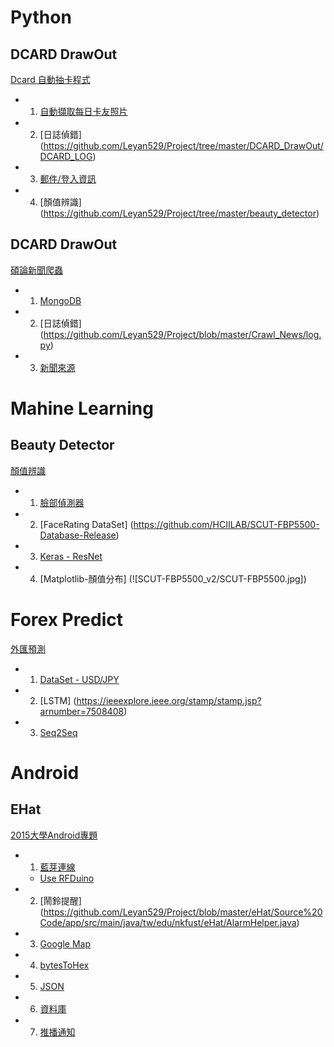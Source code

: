 # Python
## DCARD DrawOut

[Dcard 自動抽卡程式](https://github.com/Leyan529/Project/tree/master/DCARD_DrawOut)

- 1. [自動擷取每日卡友照片](https://photos.dcard.tw/memberPhotos/1c06d3b1-2105-4946-9e83-8645c01aabd2)
- 2. [日誌偵錯] (https://github.com/Leyan529/Project/tree/master/DCARD_DrawOut/DCARD_LOG)
- 3. [郵件/登入資訊](https://github.com/Leyan529/Project/blob/master/DCARD_DrawOut/DCARD_INFO.7z)
- 4. [顏值辨識] (https://github.com/Leyan529/Project/tree/master/beauty_detector)

## DCARD DrawOut

[碩論新聞爬蟲](https://github.com/Leyan529/Project/tree/master/DCARD_DrawOut)

- 1. [MongoDB](https://github.com/Leyan529/Project/blob/master/Crawl_News/MongoDB.py)
- 2. [日誌偵錯] (https://github.com/Leyan529/Project/blob/master/Crawl_News/log.py)
- 3. [新聞來源](https://www.investing.com/currencies/streaming-forex-rates-majors)

# Mahine Learning
## Beauty Detector

[顏值辨識](https://github.com/Leyan529/Project/tree/master/beauty_detector)

- 1. [臉部偵測器](https://github.com/AKSHAYUBHAT/TensorFace/blob/master/openface/models/dlib/shape_predictor_68_face_landmarks.dat)
- 2. [FaceRating DataSet] (https://github.com/HCIILAB/SCUT-FBP5500-Database-Release)
- 3. [Keras - ResNet](https://arxiv.org/pdf/1512.03385.pdf)
- 4. [Matplotlib-顏值分布] (![SCUT-FBP5500_v2/SCUT-FBP5500.jpg])


# Forex Predict

[外匯預測](https://github.com/Leyan529/Project/tree/master/ForexPredict)

- 1. [DataSet - USD/JPY](https://github.com/Leyan529/Project/tree/master/ForexPredict/DataSet)
- 2. [LSTM] (https://ieeexplore.ieee.org/stamp/stamp.jsp?arnumber=7508408)
- 3. [Seq2Seq](https://arxiv.org/abs/1409.3215)


# Android
## EHat

[2015大學Android專題](https://github.com/Leyan529/Project/tree/master/ForexPredict)

- 1. [藍芽連線](https://github.com/Leyan529/Project/blob/master/eHat/Source%20Code/app/src/main/java/tw/edu/nkfust/eHat/RFduinoManager.java)
   * [Use RFDuino](https://github.com/Leyan529/Project/blob/master/eHat/Source%20Code/app/src/main/java/tw/edu/nkfust/eHat/RFduinoManager.java)

- 2. [鬧鈴提醒] (https://github.com/Leyan529/Project/blob/master/eHat/Source%20Code/app/src/main/java/tw/edu/nkfust/eHat/AlarmHelper.java)
- 3. [Google Map](https://github.com/Leyan529/Project/blob/master/eHat/Source%20Code/app/src/main/java/tw/edu/nkfust/eHat/MapHelper.java)
- 4. [bytesToHex](https://github.com/Leyan529/Project/blob/master/eHat/Source%20Code/app/src/main/java/tw/edu/nkfust/eHat/HexAsciiHelper.java)
- 5. [JSON](https://github.com/Leyan529/Project/blob/master/eHat/Source%20Code/app/src/main/java/tw/edu/nkfust/eHat/JSONParser.java)
- 6. [資料庫](https://github.com/Leyan529/Project/blob/master/eHat/Source%20Code/app/src/main/java/tw/edu/nkfust/eHat/CallDatabaseHelper.java)
- 7. [推播通知](https://github.com/Leyan529/Project/blob/master/eHat/Source%20Code/app/src/main/java/tw/edu/nkfust/eHat/NotificationHelper.java)

